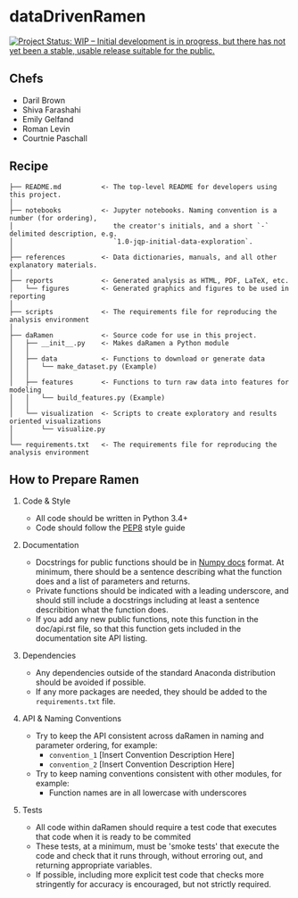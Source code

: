 # dataDrivenRamen
[![Project Status: WIP – Initial development is in progress, but there has not yet been a stable, usable release suitable for the public.](https://www.repostatus.org/badges/latest/wip.svg)](https://www.repostatus.org/#wip)
 

## Chefs

- Daril Brown
- Shiva Farashahi
- Emily Gelfand
- Roman Levin
- Courtnie Paschall

## Recipe

```
├── README.md          <- The top-level README for developers using this project.
│
├── notebooks          <- Jupyter notebooks. Naming convention is a number (for ordering),
│                         the creator's initials, and a short `-` delimited description, e.g.
│                         `1.0-jqp-initial-data-exploration`.
│
├── references         <- Data dictionaries, manuals, and all other explanatory materials.
│
├── reports            <- Generated analysis as HTML, PDF, LaTeX, etc.
│   └── figures        <- Generated graphics and figures to be used in reporting
│
├── scripts            <- The requirements file for reproducing the analysis environment
│
├── daRamen            <- Source code for use in this project.
│   ├── __init__.py    <- Makes daRamen a Python module
│   │
│   ├── data           <- Functions to download or generate data
│   │   └── make_dataset.py (Example)
│   │
│   ├── features       <- Functions to turn raw data into features for modeling
│   │   └── build_features.py (Example)
│   │
│   └── visualization  <- Scripts to create exploratory and results oriented visualizations
│       └── visualize.py
│
└── requirements.txt   <- The requirements file for reproducing the analysis environment
```
## How to Prepare Ramen

1. Code & Style
    * All code should be written in Python 3.4+
    * Code should follow the [PEP8](https://www.python.org/dev/peps/pep-0008/) style guide

2. Documentation
    * Docstrings for public functions should be in
[Numpy docs](https://github.com/numpy/numpy/blob/master/doc/HOWTO_DOCUMENT.rst.txt) format.
At minimum, there should be a sentence describing what the function does and a list of
parameters and returns.
    * Private functions should be indicated with a leading underscore, and should still include a
docstrings including at least a sentence describition what the function does.
    * If you add any new public functions, note this function in the doc/api.rst file,
so that this function gets included in the documentation site API listing.

3. Dependencies
    * Any dependencies outside of the standard Anaconda distribution should be avoided if possible.
    * If any more packages are needed, they should be added to the `requirements.txt` file.

4. API & Naming Conventions
    * Try to keep the API consistent across daRamen in naming and parameter ordering, for example:
        * `convention_1` [Insert Convention Description Here]
        * `convention_2` [Insert Convention Description Here]
    * Try to keep naming conventions consistent with other modules, for example:
        * Function names are in all lowercase with underscores

5. Tests
    * All code within daRamen should require a test code that executes that code when it is ready to be commited
    * These tests, at a minimum, must be 'smoke tests' that execute the
code and check that it runs through, without erroring out, and returning appropriate variables.
    * If possible, including more explicit test code that checks more stringently for accuracy is encouraged,
but not strictly required.


